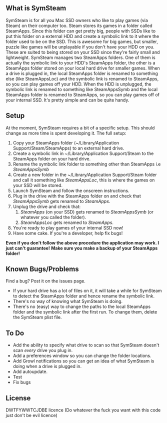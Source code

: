 ## What is SymSteam

SymSteam is for all you Mac SSD owners who like to play games (via Steam) on their computer too. Steam stores its games in a folder called SteamApps. Since this folder can get pretty big, people with SSDs like to put this folder on a external HDD and create a symbolic link to it where the folder used to be on the SSD. This is awesome for big games, but smaller, puzzle like games will be unplayable if you don't have your HDD on you. These are suited to being stored on your SSD since they're fairly small and lightweight. SymSteam manages two SteamApps folders. One of them is actually the symbolic link to your HDD's SteamApps folder, the other is a SteamApps folder stored on your local hard drive for smaller games. When a drive is plugged in, the local SteamApps folder is renamed to something else (like SteamAppsLoc) and the symbolic link is renamed to SteamApps, so you can play games off your HDD. When the HDD is unplugged, the symbolic link is renamed to something like SteamAppsSymb and the local SteamApps folder is renamed to SteamApps, so you can play games off of your internal SSD. It's pretty simple and can be quite handy. 

## Setup

At the moment, SymSteam requires a bit of a specific setup. This should change as more time is spent developing it. The full setup:

1. Copy your SteamApps folder (~/Library/Application Support/Steam/SteamApps) to an external hard drive. 
2. Create a symbolic link in ~/Library/Application Support/Steam to the SteamApps folder on your hard drive.
3. Rename the symbolic link folder to something other than SteamApps i.e *SteamAppsSymb*
4. Create a new folder in the ~/Library/Application Support/Steam folder and call it something like *SteamAppsLoc*, this is where the games on your SSD will be stored.
5. Launch SymSteam and follow the onscreen instructions. 
6. Plug in the drive with the SteamApps folder on and check that *SteamAppsSymb* gets renamed to *SteamApps*. 
7. Unplug the drive and check that:
	1. *SteamApps* (on your SSD) gets renamed to *SteamAppsSymb* (or whatever you called the folder). 
	2. *SteamAppsLoc* gets renamed to *SteamApps*.
8. You're ready to play games of your internal SSD now! 
9. Have some cake. If you're a developer, help fix bugs!

**Even if you don't follow the above procedure the application may work. I just can't guarantee!**
**Make sure you make a backup of your SteamApps folder!**

## Known Bugs/Problems

Find a bug? Post it on the issues page.

- If your hard drive has a lot of files on it, it will take a while for SymSteam to detect the SteamApps folder and hence rename the symbolic link. 
- There's no way of knowing what SymSteam is doing. 
- There's no (easy) way to change the paths to the local SteamApps folder and the symbolic link after the first run. To change them, delete the SymSteam plist file. 

## To Do

- Add the ability to specify what drive to scan so that SymSteam doesn't scan *every* drive you plug in.
- Add a preferences window so you can change the folder locations. 
- Add Growl notifications so you can get an idea of what SymSteam is doing when a drive is plugged in. 
- Add autoupdate.
- Test
- Fix bugs

## License

DWTFYWWTCJDBE licence (Do whatever the fuck you want with this code just don't be evil licence)
